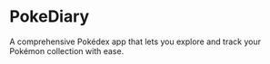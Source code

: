 # PokeDiary
A comprehensive Pokédex app that lets you explore and track your Pokémon collection with ease.
